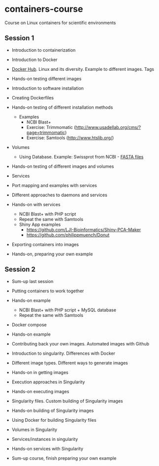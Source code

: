# containers-course
Course on Linux containers for scientific environments

## Session 1

* Introduction to containerization

* Introduction to Docker

* [Docker Hub](https://hub.docker.com/). Linux and its diversity. Example to different images. Tags

* Hands-on testing different images

* Introduction to software installation

* Creating Dockerfiles

* Hands-on testing of different installation methods

    * Examples
        * NCBI Blast+
        * Exercise: Trimmomatic (http://www.usadellab.org/cms/?page=trimmomatic)
        * Exercise: Samtools (http://www.htslib.org/)

* Volumes
   
   * Using Database. Example: Swissprot from NCBI - [FASTA files](ftp://ftp.ncbi.nlm.nih.gov/blast/db/FASTA/)

* Hands-on testing of different images and volumes

* Services

* Port mapping and examples with services

* Different approaches to daemons and services

* Hands-on with services

    * NCBI Blast+ with PHP script
    * Repeat the same with Samtools
    * Shiny App examples
        * https://github.com/LJI-Bioinformatics/Shiny-PCA-Maker
        * https://github.com/philippmuench/Donut
    
* Exporting containers into images

* Hands-on, preparing your own example

## Session 2

* Sum-up last session

* Putting containers to work together

* Hands-on example

    * NCBI Blast+ with PHP script + MySQL database
    * Repeat the same with Samtools

* Docker compose

* Hands-on example

* Contributing back your own images. Automated images with Github

* Introduction to singularity. Differences with Docker

* Different image types. Different ways to generate images

* Hands-on in getting images

* Execution approaches in Singularity

* Hands-on executing images

* Singularity files. Custom building of Singularity images

* Hands-on building of Singularity images

* Using Docker for building Singularity files

* Volumes in Singularity

* Services/instances in singularity

* Hands-on services with Singularity

* Sum-up course, finish preparing your own example

